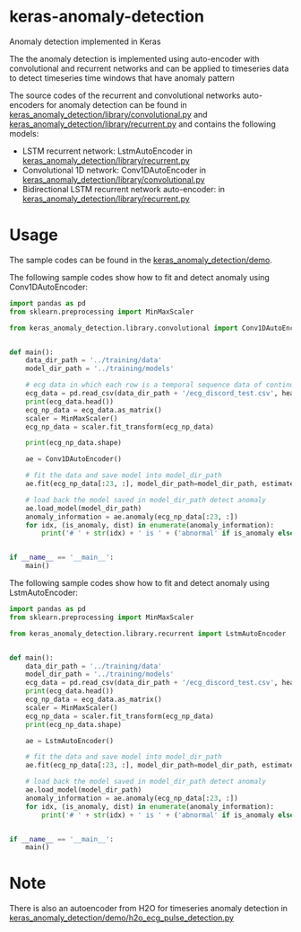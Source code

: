 # keras-anomaly-detection

Anomaly detection implemented in Keras

The the anomaly detection is implemented using auto-encoder with convolutional and recurrent networks and can be applied
to timeseries data to detect timeseries time windows that have anomaly pattern

The source codes of the recurrent and convolutional networks auto-encoders for anomaly detection can be found in
[keras_anomaly_detection/library/convolutional.py](keras_anomaly_detection/library/convolutional.py) and
[keras_anomaly_detection/library/recurrent.py](keras_anomaly_detection/library/recurrent.py) and contains the following
models:

* LSTM recurrent network: LstmAutoEncoder in [keras_anomaly_detection/library/recurrent.py](keras_anomaly_detection/library/recurrent.py)
* Convolutional 1D network: Conv1DAutoEncoder in [keras_anomaly_detection/library/convolutional.py](keras_anomaly_detection/library/convolutional.py)
* Bidirectional LSTM recurrent network auto-encoder: in [keras_anomaly_detection/library/recurrent.py](keras_anomaly_detection/library/recurrent.py)

# Usage

The sample codes can be found in the [keras_anomaly_detection/demo](keras_anomaly_detection/demo).

The following sample codes show how to fit and detect anomaly using Conv1DAutoEncoder:

```python
import pandas as pd
from sklearn.preprocessing import MinMaxScaler

from keras_anomaly_detection.library.convolutional import Conv1DAutoEncoder


def main():
    data_dir_path = '../training/data'
    model_dir_path = '../training/models'

    # ecg data in which each row is a temporal sequence data of continuous values
    ecg_data = pd.read_csv(data_dir_path + '/ecg_discord_test.csv', header=None)
    print(ecg_data.head())
    ecg_np_data = ecg_data.as_matrix()
    scaler = MinMaxScaler()
    ecg_np_data = scaler.fit_transform(ecg_np_data)

    print(ecg_np_data.shape)

    ae = Conv1DAutoEncoder()

    # fit the data and save model into model_dir_path
    ae.fit(ecg_np_data[:23, :], model_dir_path=model_dir_path, estimated_negative_sample_ratio=0.9)

    # load back the model saved in model_dir_path detect anomaly
    ae.load_model(model_dir_path)
    anomaly_information = ae.anomaly(ecg_np_data[:23, :])
    for idx, (is_anomaly, dist) in enumerate(anomaly_information):
        print('# ' + str(idx) + ' is ' + ('abnormal' if is_anomaly else 'normal') + ' (dist: ' + str(dist) + ')')


if __name__ == '__main__':
    main()
```

The following sample codes show how to fit and detect anomaly using LstmAutoEncoder:

```python
import pandas as pd
from sklearn.preprocessing import MinMaxScaler

from keras_anomaly_detection.library.recurrent import LstmAutoEncoder


def main():
    data_dir_path = '../training/data'
    model_dir_path = '../training/models'
    ecg_data = pd.read_csv(data_dir_path + '/ecg_discord_test.csv', header=None)
    print(ecg_data.head())
    ecg_np_data = ecg_data.as_matrix()
    scaler = MinMaxScaler()
    ecg_np_data = scaler.fit_transform(ecg_np_data)
    print(ecg_np_data.shape)

    ae = LstmAutoEncoder()

    # fit the data and save model into model_dir_path
    ae.fit(ecg_np_data[:23, :], model_dir_path=model_dir_path, estimated_negative_sample_ratio=0.9)

    # load back the model saved in model_dir_path detect anomaly
    ae.load_model(model_dir_path)
    anomaly_information = ae.anomaly(ecg_np_data[:23, :])
    for idx, (is_anomaly, dist) in enumerate(anomaly_information):
        print('# ' + str(idx) + ' is ' + ('abnormal' if is_anomaly else 'normal') + ' (dist: ' + str(dist) + ')')


if __name__ == '__main__':
    main()
```

# Note

There is also an autoencoder from H2O for timeseries anomaly detection in 
[keras_anomaly_detection/demo/h2o_ecg_pulse_detection.py](keras_anomaly_detection/demo/h2o_ecg_pulse_detection.py)




